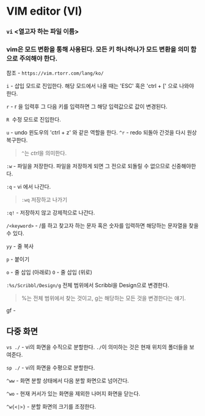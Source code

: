 # VIM editor (VI)

### `vi` <열고자 하는 파일 이름>

### vim은 모드 변환을 통해 사용된다. 모든 키 하나하나가 모드 변환을 의미 함으로 주의해야 한다.

참조 - `https://vim.rtorr.com/lang/ko/`


`i` - 삽입 모드로 진입한다. 해당 모드에서 나올 때는 'ESC' 혹은 'ctrl + [' 으로 나와야 한다.

`r` - r 을 입력후 그 다음 키를 입력하면 그 해당 입력값으로 값이 변경된다.

`R`  수정 모드로 진입한다.

`u` - undo 윈도우의 'ctrl + z' 와 같은 역할을 한다.
`^r` - redo 되돌아 간것을 다시 원상복구한다.
> `^`는 *ctrl*을 의미한다.

`:w` - 파일을 저장한다. 파일을 저장하게 되면 그 전으로 되돌릴 수 없으므로 신중해야한다.

`:q` - vi 에서 나간다.
> `:wq` 저장하고 나가기

`:q!` - 저장하지 않고 강제적으로 나간다.

`/<keyword>` - /를 하고 찾고자 하는 문자 혹은 숫자를 입력하면 해당하는 문자열을 찾을 수 있다.

`yy` - 줄 복사

`p` - 붙이기

`o` - 줄 삽입 (아래로)
`O` - 줄 삽입 (위로)

`:%s/Scribbl/Design/g` 전체 범위에서 Scribbl을 Design으로 변경한다.
> %는 전체 범위에서 찾는 것이고, g는 해당하는 모든 것을 변경한다는 얘기.

gf -

## 다중 화면
`vs ./` - vi의 화면을 수직으로 분할한다. `./`이 의미하는 것은 현재 위치의 폴더들을 보여준다.

`sp ./` - vi의 화면을 수평으로 분할한다.

`^ww` - 화면 분할 상태에서 다음 분할 화면으로 넘어간다.

`^wo` - 현재 커서가 있는 화면을 제외한 나머지 화면을 닫는다.

`^w{<|>}` - 분할 화면의 크기를 조정한다.

